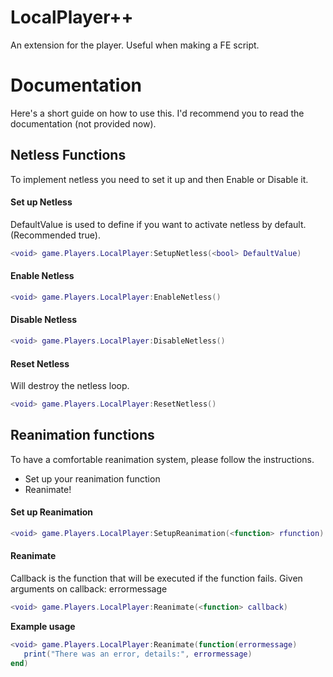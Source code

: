 # LocalPlayer++
An extension for the player. Useful when making a FE script.
# Documentation
Here's a short guide on how to use this. I'd recommend you to read the documentation (not provided now).
## Netless Functions
To implement netless you need to set it up and then Enable or Disable it.
#### Set up Netless
DefaultValue is used to define if you want to activate netless by default. (Recommended true).
```lua
<void> game.Players.LocalPlayer:SetupNetless(<bool> DefaultValue)
```
#### Enable Netless
```lua
<void> game.Players.LocalPlayer:EnableNetless()
```
#### Disable Netless
```lua
<void> game.Players.LocalPlayer:DisableNetless()
```
#### Reset Netless
Will destroy the netless loop.
```lua
<void> game.Players.LocalPlayer:ResetNetless()
```
## Reanimation functions
To have a comfortable reanimation system, please follow the instructions.
- Set up your reanimation function
- Reanimate!
#### Set up Reanimation
```lua
<void> game.Players.LocalPlayer:SetupReanimation(<function> rfunction)
```
#### Reanimate
Callback is the function that will be executed if the function fails. Given arguments on callback: errormessage
```lua
<void> game.Players.LocalPlayer:Reanimate(<function> callback)
```
**Example usage**
```lua
<void> game.Players.LocalPlayer:Reanimate(function(errormessage)
   print("There was an error, details:", errormessage)
end)
```
